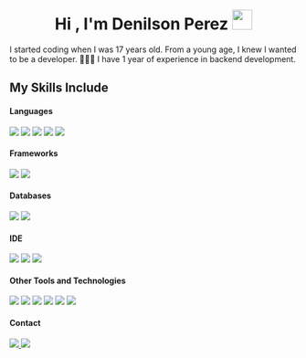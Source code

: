 <h1 align="center"><b>Hi , I'm Denilson Perez </b><img src="https://media.giphy.com/media/hvRJCLFzcasrR4ia7z/giphy.gif" width="35"></h1>

I started coding when I was 17 years old. From a young age, I knew I wanted to be a developer. 👨🏻‍💻
I have 1 year of experience in backend development. 

## My Skills Include

<h4>Languages</h4>
<p>
    <img src="https://skillicons.dev/icons?i=html">
    <img src="https://skillicons.dev/icons?i=css">
    <img src="https://skillicons.dev/icons?i=javascript">
    <img src="https://skillicons.dev/icons?i=java">
    <img src="https://skillicons.dev/icons?i=py">
</p>

<h4>Frameworks</h4>
<p>
    <img src="https://skillicons.dev/icons?i=spring">
    <img src="https://skillicons.dev/icons?i=fastapi">
</p>

<h4>Databases</h4>
<p>
    <img src="https://skillicons.dev/icons?i=postgres">
    <img src="https://skillicons.dev/icons?i=mongodb">
</p>

<h4>IDE</h4>
<p>
    <img src="https://skillicons.dev/icons?i=idea">
    <img src="https://skillicons.dev/icons?i=pycharm">
    <img src="https://skillicons.dev/icons?i=vscode">
</p>

<h4>Other Tools and Technologies</h4>
<p>
    <img src="https://skillicons.dev/icons?i=linux">
    <img src="https://skillicons.dev/icons?i=git">
    <img src="https://skillicons.dev/icons?i=github">
    <img src="https://skillicons.dev/icons?i=postman">
    <img src="https://skillicons.dev/icons?i=figma">
    <img src="https://skillicons.dev/icons?i=docker">
</p>

<h4>Contact</h4>
<p>	
  <a target="_blank" href="https://www.linkedin.com/in/cano2908/">
      <img src="https://skillicons.dev/icons?i=linkedin"></img>
  </a>
  <a target="_blank" href="mailto:c.cano2908@outlook.com">
      <img src="https://skillicons.dev/icons?i=gmail"></img>
  </a>
</p>
